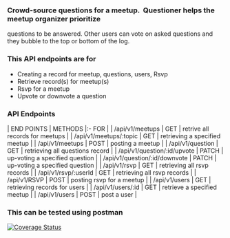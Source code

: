 ### Crowd-source questions for a meetup. ​ Questioner​​ helps the meetup organizer prioritize
questions to be answered. Other users can vote on asked questions and they bubble to the top
or bottom of the log.

### This API endpoints are for
   * Creating a record for meetup, questions, users, Rsvp
   * Retrieve record(s) for meetup(s)
   * Rsvp for a meetup
   * Upvote or downvote a question

### API Endpoints

| END POINTS                            | METHODS                        |:- FOR                             |
| /api/v1/meetups                       | GET                            | retrive all records for meetups |
| /api/v1/meetups/:topic                | GET                            | retrieving a specified meetup   |
| /api/v1/meetups                       | POST                           | posting a meetup                |
| /api/v1/question                      | GET                            | retrieving all questions record |
| /api/v1/question/:id/upvote           | PATCH                          | up-voting a specified question  |
| /api/v1/question/:id/downvote         | PATCH                          | up-voting a specified question  |
| /api/v1/rsvp                          | GET                            | retrieving all rsvp records     |
| /api/v1/rsvp/:userId                  | GET                            | retrieving all rsvp records     |
| /api/v1/RSVP                          | POST                           | posting rsvp for a meetup       |
| /api/v1/users                         | GET                            | retrieving records for users    |
| /api/v1/users/:id                     | GET                            | retrieve a specified meetup     |
| /api/v1/users                         | POST                           | post a user                     |


### This can be tested using postman

[![Coverage Status](https://coveralls.io/repos/github/Emile-Nsengimana/Andela/badge.svg?branch=ch2)](https://coveralls.io/github/Emile-Nsengimana/Andela?branch=ch2)
